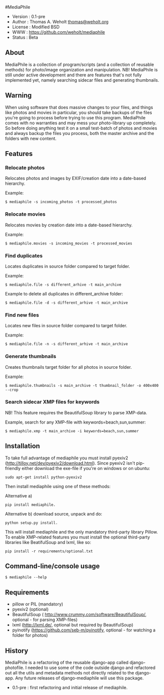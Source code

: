 #MediaPhile

- Version : 0.1-pre
- Author : Thomas A. Weholt <thomas@weholt.org>
- License : Modified BSD
- WWW : https://github.com/weholt/mediaphile
- Status : Beta

## About

MediaPhile is a collection of program/scripts (and a collection of reusable methods) for photo/image organization and manipulation.
NB! MediaPhile is still under active development and there are features that's not fully implemented yet, namely searching
sidecar files and generating thumbnails.

## Warning

When using software that does massive changes to your files, and things like photos and movies in particular, you should
take backups of the files you're going to process before trying to use this program. MediaPhile comes with no warranties
and may mess your photo-library up completely. So before doing anything test it on a small test-batch of photos and movies
and always backup the files you process, both the master archive and the folders with new content.

## Features

### Relocate photos

Relocates photos and images by EXIF/creation date into a date-based hierarchy.

Example:

    $ mediaphile -s incoming_photos -t processed_photos

### Relocate movies

Relocates movies by creation date into a date-based hierarchy.

Example:

    $ mediaphile.movies -s incoming_movies -t processed_movies

### Find duplicates

Locates duplicates in source folder compared to target folder.

Example:

    $ mediaphile.file -s different_arhive -t main_archive

Example to delete all duplicates in different_archive folder:

    $ mediaphile.file -d -s different_arhive -t main_archive

### Find new files

Locates new files in source folder compared to target folder.

Example:

    $ mediaphile.file -n -s different_arhive -t main_archive


### Generate thumbnails

Creates thumbnails target folder for all photos in source folder.

Example:

    $ mediaphile.thumbnails -s main_archive -t thumbnail_folder -o 400x400 --crop

### Search sidecar XMP files for keywords

NB! This feature requires the BeautifulSoup library to parse XMP-data.


Example, search for any XMP-file with keywords=beach,sun,summer:

    $ mediaphile.xmp -t main_archive -i keywords=beach,sun,summer


## Installation

To take full advantage of mediaphile you must install pyexiv2 (http://tilloy.net/dev/pyexiv2/download.html). Since pyexiv2
isn't pip-friendly either download the exe-file if you're on windows or on ubuntu:

    sudo apt-get install python-pyexiv2

Then install mediaphile using one of these methods:

Alternative a)

    pip install mediaphile.


Alternative b) download source, unpack and do:

    python setup.py install.

This will install mediaphile and the only mandatory third-party library Pillow. To enable XMP-related features you must
install the optional third-party libraries like BeatifulSoup and lxml, like so:

    pip install -r requirements/optional.txt


## Command-line/console usage

    $ mediaphile --help


## Requirements

* pillow or PIL (mandatory)
* pyexiv2 (optional)
* BeautifulSoup ( http://www.crummy.com/software/BeautifulSoup/, optional - for parsing XMP-files)
* lxml (http://lxml.de/, optional but required by BeautifulSoup)
* pyinotify (https://github.com/seb-m/pyinotify, optional - for watching a folder for photos)


## History

MediaPhile is a refactoring of the reusable django-app called django-photofile. I needed to use some of the code outside django and
refactored out all the utils and metadata methods not directly related to the django-app. Any future releases of
django-mediaphile will use this package.

- 0.1-pre : first refactoring and initial release of mediaphile.